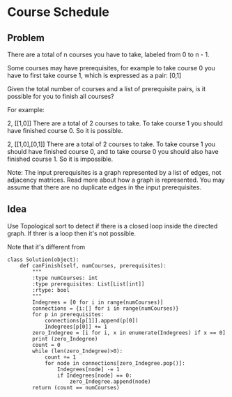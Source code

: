 # Course Schedule

## Problem

There are a total of n courses you have to take, labeled from 0 to n - 1.

Some courses may have prerequisites, for example to take course 0 you have to first take course 1, which is expressed as a pair: [0,1]

Given the total number of courses and a list of prerequisite pairs, is it possible for you to finish all courses?

For example:

2, [[1,0]]
There are a total of 2 courses to take. To take course 1 you should have finished course 0. So it is possible.

2, [[1,0],[0,1]]
There are a total of 2 courses to take. To take course 1 you should have finished course 0, and to take course 0 you should also have finished course 1. So it is impossible.

Note:
The input prerequisites is a graph represented by a list of edges, not adjacency matrices. Read more about how a graph is represented.
You may assume that there are no duplicate edges in the input prerequisites.


## Idea

Use Topological sort to detect if there is a closed loop inside the directed graph. If threr is a loop then it's not possible. 

Note that it's different from 


```
class Solution(object):
    def canFinish(self, numCourses, prerequisites):
        """
        :type numCourses: int
        :type prerequisites: List[List[int]]
        :rtype: bool
        """
        Indegrees = [0 for i in range(numCourses)]
        connections = {i:[] for i in range(numCourses)}
        for p in prerequisites:
            connections[p[1]].append(p[0])
            Indegrees[p[0]] += 1
        zero_Indegree = [i for i, x in enumerate(Indegrees) if x == 0]
        print (zero_Indegree)
        count = 0
        while (len(zero_Indegree)>0):
            count += 1
            for node in connections[zero_Indegree.pop()]:
                Indegrees[node] -= 1
                if Indegrees[node] == 0:
                    zero_Indegree.append(node)
        return (count == numCourses)



```
